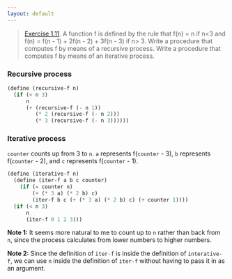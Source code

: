 ```yaml
---
layout: default
---
```


> [Exercise 1.11](https://mitpress.mit.edu/sites/default/files/sicp/full-text/book/book-Z-H-11.html#%_thm_1.11). A function f is defined by the rule that f(n) = n if n<3 and f(n) = f(n - 1) + 2f(n - 2) + 3f(n - 3) if n> 3. Write a procedure that computes f by means of a recursive process. Write a procedure that computes f by means of an iterative process.

### Recursive process

```scheme
(define (recursive-f n)
  (if (< n 3)
      n
      (+ (recursive-f (- n 1))
         (* 2 (recursive-f (- n 2)))
         (* 3 (recursive-f (- n 3))))))
```

### Iterative process

`counter` counts up from 3 to `n`. `a` represents f(`counter` - 3), `b` represents f(`counter` - 2), and `c` represents f(`counter` - 1).

```scheme
(define (iterative-f n)
  (define (iter-f a b c counter)
    (if (= counter n)
        (+ (* 3 a) (* 2 b) c)
        (iter-f b c (+ (* 3 a) (* 2 b) c) (+ counter 1))))
  (if (< n 3)
      n
      (iter-f 0 1 2 3)))
```

**Note 1:** It seems more natural to me to count up to `n` rather than back from `n`, since the process calculates from lower numbers to higher numbers.

**Note 2:** Since the definition of `iter-f` is inside the definition of `interative-f`, we can use `n` inside the definition of `iter-f` without having to pass it in as an argument.